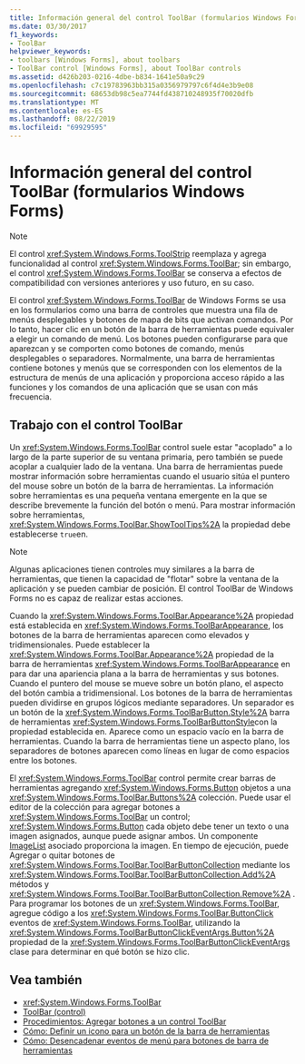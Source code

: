 ```yaml
---
title: Información general del control ToolBar (formularios Windows Forms)
ms.date: 03/30/2017
f1_keywords:
- ToolBar
helpviewer_keywords:
- toolbars [Windows Forms], about toolbars
- ToolBar control [Windows Forms], about ToolBar controls
ms.assetid: d426b203-0216-4dbe-b834-1641e50a9c29
ms.openlocfilehash: c7c19783963bb315a0356979797c6f4d4e3b9e08
ms.sourcegitcommit: 68653db98c5ea7744fd438710248935f70020dfb
ms.translationtype: MT
ms.contentlocale: es-ES
ms.lasthandoff: 08/22/2019
ms.locfileid: "69929595"
---
```

# <a name="toolbar-control-overview-windows-forms"></a>Información general del control ToolBar (formularios Windows Forms)
> [!NOTE]
> El control <xref:System.Windows.Forms.ToolStrip> reemplaza y agrega funcionalidad al control <xref:System.Windows.Forms.ToolBar>; sin embargo, el control <xref:System.Windows.Forms.ToolBar> se conserva a efectos de compatibilidad con versiones anteriores y uso futuro, en su caso.  
  
 El control <xref:System.Windows.Forms.ToolBar> de Windows Forms se usa en los formularios como una barra de controles que muestra una fila de menús desplegables y botones de mapa de bits que activan comandos. Por lo tanto, hacer clic en un botón de la barra de herramientas puede equivaler a elegir un comando de menú. Los botones pueden configurarse para que aparezcan y se comporten como botones de comando, menús desplegables o separadores. Normalmente, una barra de herramientas contiene botones y menús que se corresponden con los elementos de la estructura de menús de una aplicación y proporciona acceso rápido a las funciones y los comandos de una aplicación que se usan con más frecuencia.  
  
## <a name="working-with-the-toolbar-control"></a>Trabajo con el control ToolBar  
 Un <xref:System.Windows.Forms.ToolBar> control suele estar "acoplado" a lo largo de la parte superior de su ventana primaria, pero también se puede acoplar a cualquier lado de la ventana. Una barra de herramientas puede mostrar información sobre herramientas cuando el usuario sitúa el puntero del mouse sobre un botón de la barra de herramientas. La información sobre herramientas es una pequeña ventana emergente en la que se describe brevemente la función del botón o menú. Para mostrar información sobre herramientas, <xref:System.Windows.Forms.ToolBar.ShowToolTips%2A> la propiedad debe establecerse `true`en.  
  
> [!NOTE]
> Algunas aplicaciones tienen controles muy similares a la barra de herramientas, que tienen la capacidad de "flotar" sobre la ventana de la aplicación y se pueden cambiar de posición. El control ToolBar de Windows Forms no es capaz de realizar estas acciones.  
  
 Cuando la <xref:System.Windows.Forms.ToolBar.Appearance%2A> propiedad está establecida en <xref:System.Windows.Forms.ToolBarAppearance>, los botones de la barra de herramientas aparecen como elevados y tridimensionales. Puede establecer la <xref:System.Windows.Forms.ToolBar.Appearance%2A> propiedad de la barra de herramientas <xref:System.Windows.Forms.ToolBarAppearance> en para dar una apariencia plana a la barra de herramientas y sus botones. Cuando el puntero del mouse se mueve sobre un botón plano, el aspecto del botón cambia a tridimensional. Los botones de la barra de herramientas pueden dividirse en grupos lógicos mediante separadores. Un separador es un botón de la <xref:System.Windows.Forms.ToolBarButton.Style%2A> barra de herramientas <xref:System.Windows.Forms.ToolBarButtonStyle>con la propiedad establecida en. Aparece como un espacio vacío en la barra de herramientas. Cuando la barra de herramientas tiene un aspecto plano, los separadores de botones aparecen como líneas en lugar de como espacios entre los botones.  
  
 El <xref:System.Windows.Forms.ToolBar> control permite crear barras de herramientas agregando <xref:System.Windows.Forms.Button> objetos a una <xref:System.Windows.Forms.ToolBar.Buttons%2A> colección. Puede usar el editor de la colección para agregar botones a <xref:System.Windows.Forms.ToolBar> un control; <xref:System.Windows.Forms.Button> cada objeto debe tener un texto o una imagen asignados, aunque puede asignar ambos. Un componente [ImageList](imagelist-component-windows-forms.md) asociado proporciona la imagen. En tiempo de ejecución, puede Agregar o quitar botones de <xref:System.Windows.Forms.ToolBar.ToolBarButtonCollection> mediante los <xref:System.Windows.Forms.ToolBar.ToolBarButtonCollection.Add%2A> métodos y <xref:System.Windows.Forms.ToolBar.ToolBarButtonCollection.Remove%2A> . Para programar los botones de un <xref:System.Windows.Forms.ToolBar>, agregue código a los <xref:System.Windows.Forms.ToolBar.ButtonClick> eventos de <xref:System.Windows.Forms.ToolBar>, utilizando la <xref:System.Windows.Forms.ToolBarButtonClickEventArgs.Button%2A> propiedad de la <xref:System.Windows.Forms.ToolBarButtonClickEventArgs> clase para determinar en qué botón se hizo clic.  
  
## <a name="see-also"></a>Vea también

- <xref:System.Windows.Forms.ToolBar>
- [ToolBar (control)](toolbar-control-windows-forms.md)
- [Procedimientos: Agregar botones a un control ToolBar](how-to-add-buttons-to-a-toolbar-control.md)
- [Cómo: Definir un icono para un botón de la barra de herramientas](how-to-define-an-icon-for-a-toolbar-button.md)
- [Cómo: Desencadenar eventos de menú para botones de barra de herramientas](how-to-trigger-menu-events-for-toolbar-buttons.md)
